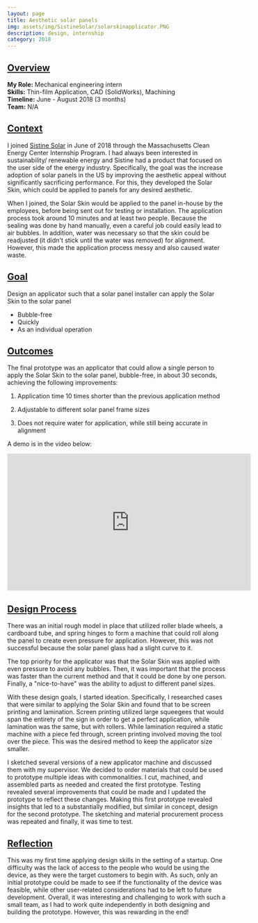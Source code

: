 ```yaml
---
layout: page
title: Aesthetic solar panels 
img: assets/img/SistineSolar/solarskinapplicator.PNG
description: design, internship
category: 2018
---
```

## <u>Overview</u>
**My Role:** Mechanical engineering intern   
**Skills:** Thin-film Application, CAD (SolidWorks), Machining  
**Timeline:** June - August 2018 (3 months)    
**Team:** N/A 

## <u>Context</u>
I joined <a href="https://www.sistinesolar.com/" target="_blank">Sistine Solar</a> in June of 2018 through the Massachusetts Clean Energy Center Internship Program. I had always been interested in sustainability/ renewable energy and Sistine had a product that focused on the user side of the energy industry. Specifically, the goal was the increase adoption of solar panels in the US by improving the aesthetic appeal without significantly
sacrificing performance. For this, they developed the Solar Skin, which could be applied to panels for any desired aesthetic. 

When I joined, the Solar Skin would be applied to the panel in-house by the employees, before being sent out for testing or installation. The application process took around 10 minutes and at least two people. Because the sealing was done by hand manually, even a careful job could easily lead to air bubbles. In addition, water was necessary so that the skin could be readjusted (it didn't stick until the water was removed) for alignment. However, this made the application process messy and also caused water waste. 

## <u>Goal</u>
Design an applicator such that a solar panel installer can apply the Solar Skin to the solar panel 
- Bubble-free
- Quickly
- As an individual operation

## <u>Outcomes</u>
The final prototype was an applicator that could allow a single person to apply the Solar Skin to the solar panel, bubble-free, in about 30 seconds, achieving the following improvements:

1) Application time 10 times shorter than the previous application method
   
2) Adjustable to different solar panel frame sizes
   
3) Does not require water for application, while still being accurate in alignment

A demo is in the video below:
<div align="center">
<iframe width="560" height="315" src="https://www.youtube.com/embed/HJIptpXXuyg" frameborder="0" allow="accelerometer; autoplay; encrypted-media; gyroscope; picture-in-picture" allowfullscreen></iframe>
</div>

## <u>Design Process</u>
There was an initial rough model in place that utilized roller blade wheels, a cardboard tube, and spring hinges to form a machine that could roll
along the panel to create even pressure for application. However, this was not successful because the solar panel glass had a slight curve to it.

The top priority for the applicator was that the Solar Skin was applied with even pressure to avoid any bubbles. Then, it was important that the 
process was faster than the current method and that it could be done by one person. Finally, a "nice-to-have" was the ability to adjust to different
panel sizes.

With these design goals, I started ideation. Specifically, I researched cases that were similar to applying the Solar Skin and found that to be 
screen printing and lamination. Screen printing utilized large squeegees that would span the entirety of the sign in order to get a perfect 
application, while lamination was the same, but with rollers. While lamination required a static machine with a piece fed through, screen printing
involved moving the tool over the piece. This was the desired method to keep the applicator size smaller.

I sketched several versions of a new applicator machine and discussed them with my supervisor. We decided to order materials that could be used to prototype multiple ideas with commonalities. I cut, machined, and assembled parts as needed and created the first prototype. Testing revealed several improvements that could be made and I updated the prototype to reflect these changes. Making this first prototype revealed insights that led to a substantially modified, but similar in concept, design for the second prototype. The sketching and material procurement process was repeated and finally, it was time to test. 

## <u>Reflection</u>
This was my first time applying design skills in the setting of a startup. One difficulty was the lack of access to the people who would be using the device, as they were the target customers to begin with. As such, only an initial prototype could be made to see if the functionality of the device was feasible, while other user-related considerations had to be left to future development. Overall, it was interesting and challenging to work with such a small team, as I had to work quite independently in both designing and building the prototype. However, this was rewarding in the end!
